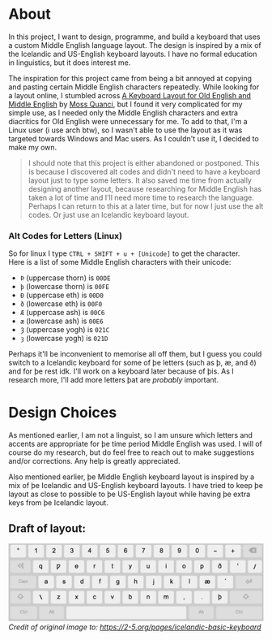# About
In this project, I want to design, programme, and build a keyboard that uses a custom Middle English language layout. The design is inspired by a mix of the Icelandic and US-English keyboard layouts. I have no formal education in linguistics, but it does interest me. 

The inspiration for this project came from being a bit annoyed at copying and pasting certain Middle English characters repeatedly. While looking for a layout online, I stumbled across [A Keyboard Layout for Old English and Middle English](https://fieldomoss.com/old-english-keyboard) by [Moss Quanci](https://fieldomoss.com/), but I found it very complicated for my simple use, as I needed only the Middle English characters and extra diacritics for Old English were unnecessary for me. To add to that, I'm a Linux user (i use arch btw), so I wasn't able to use the layout as it was targeted towards Windows and Mac users. As I couldn't use it, I decided to make my own. 

> I should note that this project is either abandoned or postponed. This is because I discovered alt codes and didn't need to have a keyboard layout just to type some letters. It also saved me time from actually designing another layout, because researching for Middle English has taken a lot of time and I'll need more time to research the language. Perhaps I can return to this at a later time, but for now I just use the alt codes. Or just use an Icelandic keyboard layout.  

### Alt Codes for Letters (Linux)
So for linux I type `CTRL + SHIFT + u + [Unicode]` to get the character.  
Here is a list of some Middle English characters with their unicode: 
- `Þ` (uppercase thorn) is `00DE`
- `þ` (lowercase thorn) is `00FE`
- `Ð` (uppercase eth) is `00D0`
- `ð` (lowercase eth) is `00F0`
- `Æ` (uppercase ash) is `00C6`
- `æ` (lowercase ash) is `00E6`
- `Ȝ` (uppercase yogh) is `021C`
- `ȝ` (lowercase yogh) is `021D`

Perhaps it'll be inconvenient to memorise all off them, but I guess you could switch to a Icelandic keyboard for some of þe letters (such as þ, æ, and ð) and for þe rest idk. I'll work on a keyboard later because of þis. As I research more, I'll add more letters þat are *probably* important. 


# Design Choices
As mentioned earlier, I am not a linguist, so I am unsure which letters and accents are appropriate for þe time period Middle English was used. I will of course do my research, but do feel free to reach out to make suggestions and/or corrections. Any help is greatly appreciated. 

Also mentioned earlier, þe Middle English keyboard layout is inspired by a mix of þe Icelandic and US-English keyboard layouts. I have tried to keep þe layout as close to possible to þe US-English layout while having þe extra keys from þe Icelandic layout. 

## Draft of layout: 
![Middle English Keyboard Layout Draft](MiddleEnglishKeyboard.png)
*Credit of original image to: https://2-5.org/pages/icelandic-basic-keyboard*
